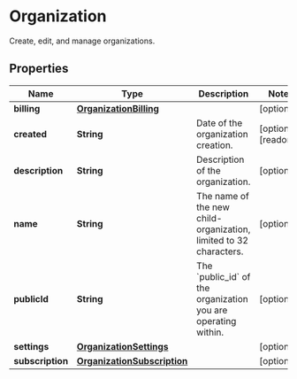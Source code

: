 

# Organization

Create, edit, and manage organizations.

## Properties

Name | Type | Description | Notes
------------ | ------------- | ------------- | -------------
**billing** | [**OrganizationBilling**](OrganizationBilling.md) |  |  [optional]
**created** | **String** | Date of the organization creation. |  [optional] [readonly]
**description** | **String** | Description of the organization. |  [optional]
**name** | **String** | The name of the new child-organization, limited to 32 characters. |  [optional]
**publicId** | **String** | The &#x60;public_id&#x60; of the organization you are operating within. |  [optional]
**settings** | [**OrganizationSettings**](OrganizationSettings.md) |  |  [optional]
**subscription** | [**OrganizationSubscription**](OrganizationSubscription.md) |  |  [optional]



